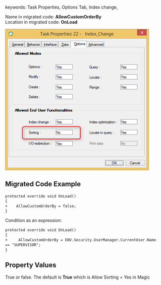 ﻿keywords: Task Properties, Options Tab, Index change, 

Name in migrated code: **AllowCustomOrderBy**  
Location in migrated code: **OnLoad**

![Sorting](Sorting.png)


## Migrated Code Example


```csdiff   
protected override void OnLoad()
{
+    AllowCustomOrderBy = false;
}
``` 

Condition as an expression:

```csdiff   
protected override void OnLoad()
{
+     AllowCustomOrderBy = ENV.Security.UserManager.CurrentUser.Name == "SUPERVISOR";
}
```        
    



## Property Values
True or false. The default is **True** which is Allow Sorting = Yes in Magic
